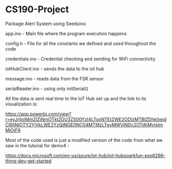 # CS190-Project
Package Alert System using Seeduino

app.ino - Main file where the program execution happens

config.h - File for all the constants we defined and used throughout the code

credentials.ino - Credential checking and sending for WiFi connectivity

iotHubClient.ino - sends the data to the iot hub

message.ino - reads data from the FSR sensor

serialReader.ino - using only initSerial()


All the data is sent real time to the IoT Hub set up and the link to its visualization is:

https://app.powerbi.com/view?r=eyJrIjoiMmZlZjNmOTktZGU3ZS00YzI4LTgxNTEtZWE2ODIzMTBlZDhkIiwidCI6IjNlOTY2YjVkLWE2YzQtNGE0NC04MTMzLTgyMWVjNDc2OTdhMyIsImMiOjF9


Most of the code used is just a modified version of the code from what we saw in the tutorial for demo4 - 

https://docs.microsoft.com/en-us/azure/iot-hub/iot-hubsparkfun-esp8266-thing-dev-get-started

